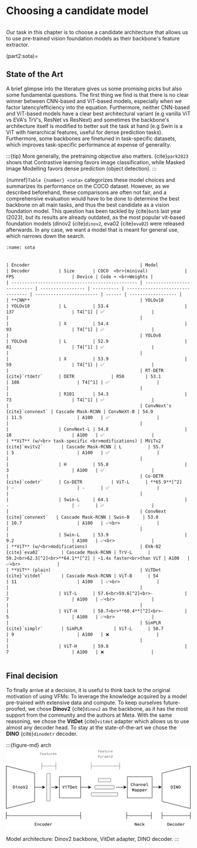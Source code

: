 # Choosing a candidate model

```{contents}
```

Our task in this chapter is to choose a candidate architecture that allows us to use pre-trained vision foundation models as their backbone's feature extractor.


(part2:sota)=
## State of the Art

A brief glimpse into the literature gives us some promising picks but also some fundamental questions. The first thing we find is that there is no clear winner between CNN-based and ViT-based models, especially when we factor latency/efficiency into the equation. Furthermore, neither CNN-based and ViT-based models have a clear best architectural variant (e.g vanilla ViT vs EVA's TrV's, ResNet vs ResNext) and sometimes the backbone's architecture itself is modified to better suit the task at hand (e.g Swin is a ViT with hierarchical features, useful for dense prediction tasks). Furthermore, some backbones are finetuned in task-specific datasets, which improves task-specific performance at expense of generality.

:::{tip}
More generally, the pretraining objective also matters. {cite}`park2023` shows that Contrastive learning favors image classification, while Masked Image Modelling favors dense prediction (object detection).
:::


{numref}`Table {number} <sota>` categorizes these model choices and summarizes its performance on the COCO dataset. However, as we described beforehand, these comparisons are often not fair, and a comprehensive evaluation would have to be done to determine the best backbone on all main tasks, and thus the best candidate as a vision foundation model. This question has been tackled by {cite}`botb` last year (2023), but its results are already outdated, as the most popular vit-based foundation models (dinov2 {cite}`dinov2`, eva02 {cite}`eva02`) were released afterwards. In any case, we want a model that is meant for general use, which narrows down the search.

 
```{table} State of the Art of Object Detection models
:name: sota


| Encoder                                          | Model                       | Decoder           | Size       | COCO  <br>(minival)              | FPS                      | Device | Code + <br>Weights |
| ------------------------------------------------ | --------------------------- | ----------------- | ---------- | -------------------------------- | ------------------------ | ------ | ------------------ |
| **CNN**                                          | YOLOv10                     | YOLOv10           | L          | 53.4                             | 137                      | T4[^1] | ✅                  |
|                                                  |                             |                   | X          | 54.4                             | 93                       | T4[^1] | ✅                  |
|                                                  | YOLOv8                      | YOLOv8            | L          | 52.9                             | 81                       | T4[^1] | ✅                  |
|                                                  |                             |                   | X          | 53.9                             | 59                       | T4[^1] | ✅                  |
|                                                  | RT-DETR {cite}`rtdetr`      | DETR              | R50        | 53.1                             | 108                      | T4[^1] | ✅                  |
|                                                  |                             |                   | R101       | 54.3                             | 73                       | T4[^1] | ✅                  |
|                                                  | ConvNext's {cite}`convnext` | Cascade Mask-RCNN | ConvNeXt-B | 54.0                             | 11.5                     | A100   | ✅                  |
|                                                  |                             |                   | ConvNext-L | 54.8                             | 10                       | A100   | ✅                  |
| **ViT** (w/<br> task-specific <br>modifications) | MViTv2 {cite}`mvitv2`       | Cascade Mask-RCNN | L          | 55.7                             | 5                        | A100   | ✅                  |
|                                                  |                             |                   | H          | 55.8                             | 3                        | A100   | ✅                  |
|                                                  | Co-DETR {cite}`codetr`      | Co-DETR           | ViT-L      | **65.9**[^2]                     | -                        | -      | ✅                  |
|                                                  |                             |                   | Swin-L     | 64.1                             | -                        | -      | ✅                  |
|                                                  | ConvNext {cite}`convnext`   | Cascade Mask-RCNN | Swin-B     | 53.0                             | 10.7                     | A100   | ✅<br>              |
|                                                  |                             |                   | Swin-L     | 53.9                             | 9.2                      | A100   | ✅<br>              |
| **ViT** (w/<br>modifications)                    | EVA-02 {cite}`eva02`        | Cascade Mask-RCNN | TrV-L      | 59.2<br>62.3[^2]<br>**64.1**[^2] | ~1.4x faster<br>than ViT | A100   | ✅<br>              |
| **ViT** (plain)                                  | ViTDet {cite}`vitdet`       | Cascade Mask-RCNN | ViT-B      | 54                               | 11                       | A100   | ✅<br>              |
|                                                  |                             |                   | ViT-L      | 57.6<br>59.6[^2]<br>-            | 7                        | A100   | ✅<br>              |
|                                                  |                             |                   | ViT-H      | 58.7<br>**60.4**[^2]<br>-        | 5                        | A100   | ✅<br>              |
|                                                  | SimPLR {cite}`simplr`       | SimPLR            | ViT-L      | 58.7                             | 9                        | A100   | ❌                  |
|                                                  |                             |                   | ViT-H      | 59.8                             | 7                        | A100   | ❌                  |


```

## Final decision

To finally arrive at a decision, it is useful to think back to the original motivation of using VFMs: To leverage the knowledge acquired by a model pre-trained with extensive data and compute. To keep ourselves future-proofed, we chose **Dinov2** {cite}`dinov2` as the backbone, as it has the most support from the community and the authors at Meta. With the same reasoning, we chose the **VitDet** {cite}`vitdet` adapter which allows us to use almost any decoder head. To stay at the state-of-the-art we chose the **DINO** {cite}`dinodetr` decoder. 

:::{figure-md} arch
<img src="arch.png" alt="arch">

Model architecture: Dinov2 backbone, VitDet adapter, DINO decoder.
::: 



[^1]: With TensorRT FP16.
[^2]: Extra task-specific fine-tuning from {cite}`eva02`.

